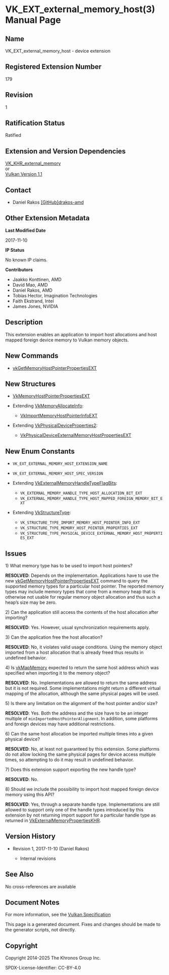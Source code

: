# VK\_EXT\_external\_memory\_host(3) Manual Page

## Name

VK\_EXT\_external\_memory\_host - device extension



## [](#_registered_extension_number)Registered Extension Number

179

## [](#_revision)Revision

1

## [](#_ratification_status)Ratification Status

Ratified

## [](#_extension_and_version_dependencies)Extension and Version Dependencies

[VK\_KHR\_external\_memory](https://registry.khronos.org/vulkan/specs/latest/man/html/VK_KHR_external_memory.html)  
or  
[Vulkan Version 1.1](#versions-1.1)

## [](#_contact)Contact

- Daniel Rakos [\[GitHub\]drakos-amd](https://github.com/KhronosGroup/Vulkan-Docs/issues/new?body=%5BVK_EXT_external_memory_host%5D%20%40drakos-amd%0A%2AHere%20describe%20the%20issue%20or%20question%20you%20have%20about%20the%20VK_EXT_external_memory_host%20extension%2A)

## [](#_other_extension_metadata)Other Extension Metadata

**Last Modified Date**

2017-11-10

**IP Status**

No known IP claims.

**Contributors**

- Jaakko Konttinen, AMD
- David Mao, AMD
- Daniel Rakos, AMD
- Tobias Hector, Imagination Technologies
- Faith Ekstrand, Intel
- James Jones, NVIDIA

## [](#_description)Description

This extension enables an application to import host allocations and host mapped foreign device memory to Vulkan memory objects.

## [](#_new_commands)New Commands

- [vkGetMemoryHostPointerPropertiesEXT](https://registry.khronos.org/vulkan/specs/latest/man/html/vkGetMemoryHostPointerPropertiesEXT.html)

## [](#_new_structures)New Structures

- [VkMemoryHostPointerPropertiesEXT](https://registry.khronos.org/vulkan/specs/latest/man/html/VkMemoryHostPointerPropertiesEXT.html)
- Extending [VkMemoryAllocateInfo](https://registry.khronos.org/vulkan/specs/latest/man/html/VkMemoryAllocateInfo.html):
  
  - [VkImportMemoryHostPointerInfoEXT](https://registry.khronos.org/vulkan/specs/latest/man/html/VkImportMemoryHostPointerInfoEXT.html)
- Extending [VkPhysicalDeviceProperties2](https://registry.khronos.org/vulkan/specs/latest/man/html/VkPhysicalDeviceProperties2.html):
  
  - [VkPhysicalDeviceExternalMemoryHostPropertiesEXT](https://registry.khronos.org/vulkan/specs/latest/man/html/VkPhysicalDeviceExternalMemoryHostPropertiesEXT.html)

## [](#_new_enum_constants)New Enum Constants

- `VK_EXT_EXTERNAL_MEMORY_HOST_EXTENSION_NAME`
- `VK_EXT_EXTERNAL_MEMORY_HOST_SPEC_VERSION`
- Extending [VkExternalMemoryHandleTypeFlagBits](https://registry.khronos.org/vulkan/specs/latest/man/html/VkExternalMemoryHandleTypeFlagBits.html):
  
  - `VK_EXTERNAL_MEMORY_HANDLE_TYPE_HOST_ALLOCATION_BIT_EXT`
  - `VK_EXTERNAL_MEMORY_HANDLE_TYPE_HOST_MAPPED_FOREIGN_MEMORY_BIT_EXT`
- Extending [VkStructureType](https://registry.khronos.org/vulkan/specs/latest/man/html/VkStructureType.html):
  
  - `VK_STRUCTURE_TYPE_IMPORT_MEMORY_HOST_POINTER_INFO_EXT`
  - `VK_STRUCTURE_TYPE_MEMORY_HOST_POINTER_PROPERTIES_EXT`
  - `VK_STRUCTURE_TYPE_PHYSICAL_DEVICE_EXTERNAL_MEMORY_HOST_PROPERTIES_EXT`

## [](#_issues)Issues

1\) What memory type has to be used to import host pointers?

**RESOLVED**: Depends on the implementation. Applications have to use the new [vkGetMemoryHostPointerPropertiesEXT](https://registry.khronos.org/vulkan/specs/latest/man/html/vkGetMemoryHostPointerPropertiesEXT.html) command to query the supported memory types for a particular host pointer. The reported memory types may include memory types that come from a memory heap that is otherwise not usable for regular memory object allocation and thus such a heap’s size may be zero.

2\) Can the application still access the contents of the host allocation after importing?

**RESOLVED**: Yes. However, usual synchronization requirements apply.

3\) Can the application free the host allocation?

**RESOLVED**: No, it violates valid usage conditions. Using the memory object imported from a host allocation that is already freed thus results in undefined behavior.

4\) Is [vkMapMemory](https://registry.khronos.org/vulkan/specs/latest/man/html/vkMapMemory.html) expected to return the same host address which was specified when importing it to the memory object?

**RESOLVED**: No. Implementations are allowed to return the same address but it is not required. Some implementations might return a different virtual mapping of the allocation, although the same physical pages will be used.

5\) Is there any limitation on the alignment of the host pointer and/or size?

**RESOLVED**: Yes. Both the address and the size have to be an integer multiple of `minImportedHostPointerAlignment`. In addition, some platforms and foreign devices may have additional restrictions.

6\) Can the same host allocation be imported multiple times into a given physical device?

**RESOLVED**: No, at least not guaranteed by this extension. Some platforms do not allow locking the same physical pages for device access multiple times, so attempting to do it may result in undefined behavior.

7\) Does this extension support exporting the new handle type?

**RESOLVED**: No.

8\) Should we include the possibility to import host mapped foreign device memory using this API?

**RESOLVED**: Yes, through a separate handle type. Implementations are still allowed to support only one of the handle types introduced by this extension by not returning import support for a particular handle type as returned in [VkExternalMemoryPropertiesKHR](https://registry.khronos.org/vulkan/specs/latest/man/html/VkExternalMemoryPropertiesKHR.html).

## [](#_version_history)Version History

- Revision 1, 2017-11-10 (Daniel Rakos)
  
  - Internal revisions

## [](#_see_also)See Also

No cross-references are available

## [](#_document_notes)Document Notes

For more information, see the [Vulkan Specification](https://registry.khronos.org/vulkan/specs/latest/html/vkspec.html#VK_EXT_external_memory_host)

This page is a generated document. Fixes and changes should be made to the generator scripts, not directly.

## [](#_copyright)Copyright

Copyright 2014-2025 The Khronos Group Inc.

SPDX-License-Identifier: CC-BY-4.0